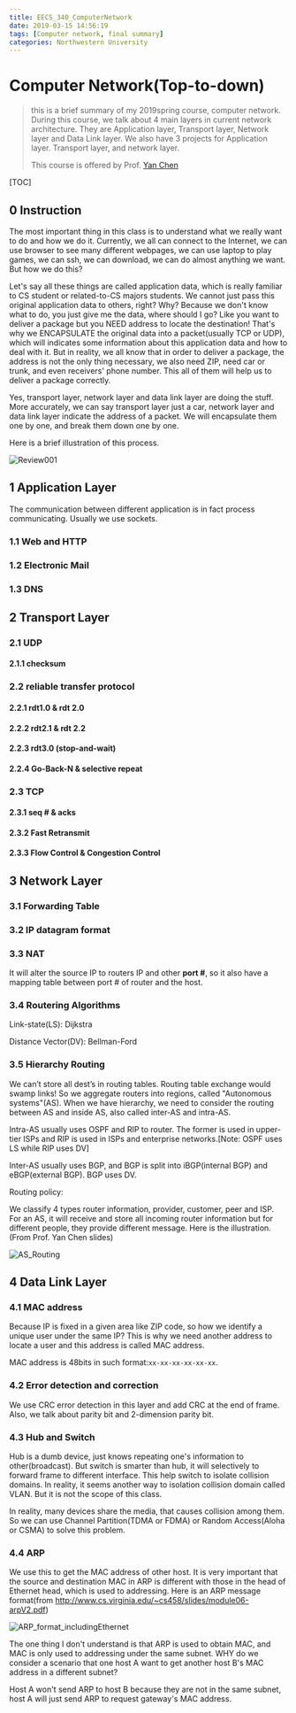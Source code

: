 ```yaml
---
title: EECS_340_ComputerNetwork
date: 2019-03-15 14:56:19
tags: [Computer network, final summary]
categories: Northwestern University
---
```


# Computer Network(Top-to-down)

> this is a brief summary of my 2019spring course, computer network. During this course, we talk about 4 main layers in current network architecture. They are Application layer, Transport layer, Network layer and Data Link layer. We also have 3 projects for Application layer. Transport layer, and network layer.
>
> This course is offered by Prof. [Yan Chen](https://www.mccormick.northwestern.edu/research-faculty/directory/profiles/chen-yan.html)

[TOC]

<!--more-->

## 0 Instruction

The most important thing in this class is to understand what we really want to do and how we do it. Currently, we all can connect to the Internet, we can use browser to see many different webpages, we can use laptop to play games, we can ssh, we can download, we can do almost anything we want. But how we do this?

Let's say all these things are called application data, which is really familiar to CS student or related-to-CS majors students. We cannot just pass this original application data to others, right? Why? Because we don't know what to do, you just give me the data, where should I go? Like you want to deliver a package but you NEED address to locate the destination! That's why we ENCAPSULATE the original data into a packet(usually TCP or UDP), which will indicates some information about this application data and how to deal with it. But in reality, we all know that in order to deliver a package, the address is not the only thing necessary, we also need ZIP, need car or trunk, and even receivers' phone number. This all of them will help us to deliver a package correctly.  

Yes, transport layer, network layer and data link layer are doing the stuff. More accurately, we can say transport layer just a car, network layer and data link layer indicate the address of a packet. We will encapsulate them one by one, and break them down one by one.

Here is a brief illustration of this process.

![Review001](/Users/yanghanzhi/Public/Hexo/blog_github/TCoherence.github.io/source/_posts/EECS-340-ComputerNetwork/Review001.jpg)

## 1 Application Layer

The communication between different application is in fact process communicating. Usually we use sockets.

### 1.1 Web and HTTP

### 1.2 Electronic Mail

### 1.3 DNS

## 2 Transport Layer

### 2.1 UDP
#### 2.1.1 checksum
### 2.2 reliable transfer protocol
#### 2.2.1 rdt1.0 & rdt 2.0
#### 2.2.2 rdt2.1 & rdt 2.2
#### 2.2.3 rdt3.0 (stop-and-wait)
#### 2.2.4 Go-Back-N & selective repeat
### 2.3 TCP
#### 2.3.1 seq # & acks # 
#### 2.3.2 Fast Retransmit
#### 2.3.3 Flow Control & Congestion Control

## 3 Network Layer

### 3.1 Forwarding Table

### 3.2 IP datagram format

### 3.3 NAT

It will alter the source IP to routers IP and other **port #**, so it also have a mapping table  between port # of router and the host.

### 3.4 Routering Algorithms

Link-state(LS): Dijkstra

Distance Vector(DV): Bellman-Ford

### 3.5 Hierarchy Routing

We can’t store all dest’s in routing tables. Routing table exchange would swamp links! So we aggregate routers into regions, called "Autonomous systems"(AS). When we have hierarchy, we need to consider the routing between AS and inside AS, also called inter-AS and intra-AS.

Intra-AS usually uses OSPF and RIP to router. The former is used in upper-tier ISPs and RIP is used in ISPs and enterprise networks.[Note: OSPF uses LS while RIP uses DV]

Inter-AS usually uses BGP, and BGP is split into iBGP(internal BGP) and eBGP(external BGP). BGP uses DV.

Routing policy:

We classify 4 types router information, provider, customer, peer and ISP. For an AS, it will receive and store all incoming router information but for different people, they provide different message. Here is the illustration. (From Prof. Yan Chen slides)

![AS_Routing](/Users/yanghanzhi/Public/Hexo/blog_github/TCoherence.github.io/source/_posts/EECS-340-ComputerNetwork/AS_Routing.png)

## 4 Data Link Layer

### 4.1 MAC address

Because IP is fixed in a given area like ZIP code, so how we identify a unique user under the same IP? This is why we need another address to locate a user and this address is called MAC address.

MAC address is 48bits in such format:`xx-xx-xx-xx-xx-xx`.

### 4.2 Error detection and correction

We use CRC error detection in this layer and add CRC at the end of frame. Also, we talk about parity bit and 2-dimension parity bit.

### 4.3 Hub and Switch

Hub is a dumb device, just knows repeating one's information to other(broadcast). But switch is smarter than hub, it will selectively to forward frame to different interface. This help switch to isolate collision domains. In reality, it seems another way to isolation collision domain called VLAN. But it is not the scope of this class.

In reality, many devices share the media, that causes collision among them. So we can use Channel Partition(TDMA or FDMA) or Random Access(Aloha or CSMA) to solve this problem.

### 4.4 ARP

We use this to get the MAC address of other host. It is very important that the source and destination MAC in ARP is different with those in the head of Ethernet head, which is used to addressing. Here is an ARP message format(from http://www.cs.virginia.edu/~cs458/slides/module06-arpV2.pdf)

![ARP_format_includingEthernet](/Users/yanghanzhi/Public/Hexo/blog_github/TCoherence.github.io/source/_posts/EECS-340-ComputerNetwork/ARP_format_includingEthernet.png)

The one thing I don't understand is that ARP is used to obtain MAC, and MAC is only used to addressing under the same subnet. WHY do we consider a scenario that one host A want to get another host B's MAC address in a different subnet?

Host A won't send ARP to host B because they are not in the same subnet, host A will just send ARP to request gateway's MAC address.